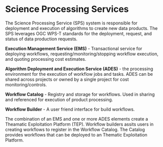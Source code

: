 # Science Processing Services

The Science Processing Service (SPS) system is responsible for deployment and execution of algorithms to create new data products. The SPS leverages OGC WPS-T standards for the deployment, request, and status of data production requests.

**Execution Management Service (EMS)** - Transactional service for deploying workflows, requesting/monitoring/stopping workflow execution, and quoting processing cost estimates.

**Algorithm Deployment and Execution Service (ADES)** - the processing environment for the execution of workflow jobs and tasks. ADES can be shared across projects or owned by a single project for cost monitoring/controls.

**Workflow Catalog** - Registry and storage for workflows. Used in sharing and referenced for execution of product processing.

**Workflow Builder** - A user friend interface for build workflows.

The combination of an EMS and one or more ADES elements create a Theamatic Exploitation Platform (TEP). Workflow builders assits users in creating workflows to register in the Workflow Catalog. The Catalog provides workflows that can be deployed to an Thematic Exploitation Platform.
